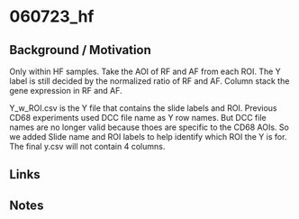 # 060723\_hf

## Background / Motivation
Only within HF samples. Take the AOI of RF and AF from each ROI. The Y label is still decided by the normalized ratio of RF and AF. Column stack the gene expression in RF and AF.

Y\_w\_ROI.csv is the Y file that contains the slide labels and ROI. Previous CD68 experiments used DCC file name as Y row names. But DCC file names are no longer valid because thoes are specific to the CD68 AOIs. So we added Slide name and ROI labels to help identify which ROI the Y is for. The final y.csv will not contain 4 columns. 
## Links



## Notes

